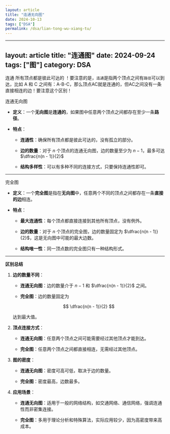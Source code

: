 ```yaml
---
layout: article
title: "连通无向图"
date: 2024-10-13
tags: ["DSA"]
permalink: /dsa/lian-tong-wu-xiang-tu/
---
```


---
layout: article
title: "连通图"
date: 2024-09-24
tags: ["图"]
category: DSA
---

 连通
所有顶点都是彼此可达的
！要注意的是，`连通`是指两个顶点之间有`路径`可以到达，比如 A 和 C 之间有：A-B-C，那么顶点AC就是连通的，但AC之间没有一条直接相连的边！要注意这个区别！

 

 连通无向图

- **定义**：一个**无向图**是**连通的**，如果图中任意两个顶点之间都存在至少一条**路径**。
    
- **特点**：
    
    - **连通性**：确保所有顶点都是彼此可达的，没有孤立的部分。
        
    - **边的数量**：对于 $n$ 个顶点的连通无向图，边的数量至少为 $n−1$，最多可达 $\dfrac{n(n - 1)}{2}$
    - **结构多样性**：可以有多种不同的连接方式，只要保持连通性即可。
        

---

 完全图

- **定义**：一个**完全图**是指在**无向图**中，任意两个不同的顶点之间都存在一条**直接的边**相连。
    
- **特点**：
    
    - **最大连通性**：每个顶点都直接连接到其他所有顶点，没有例外。
        
    - **边的数量**：对于 $n$ 个顶点的完全图，边的数量固定为 $\dfrac{n(n - 1)}{2}$，这是无向图中可能的最大边数。
        
    - **结构唯一性**：同一顶点数的完全图只有一种结构形式。
        

---

 **区别总结**

1. **边的数量不同**：
    
    - **连通无向图**：边的数量介于 $n-1$ 和 $\dfrac{n(n - 1)}{2}$​ 之间。
        
    - **完全图**：边的数量固定为

    $$
    \dfrac{n(n - 1)}{2}
    $$

    达到最大值。

        
2. **顶点连接方式**：
    
    - **连通无向图**：任意两个顶点之间可能需要经过其他顶点才能到达。
        
    - **完全图**：任意两个顶点之间都直接相连，无需经过其他顶点。
        
3. **图的密度**：
    
    - **连通无向图**：密度可高可低，取决于边的数量。
        
    - **完全图**：密度最高，边数最多。
        
4. **应用场景**：
    
    - **连通无向图**：适用于一般的网络结构，如交通网络、通信网络，强调连通性而非密集连接。
        
    - **完全图**：多用于理论分析和特殊算法，实际应用较少，因为高密度带来高成本。